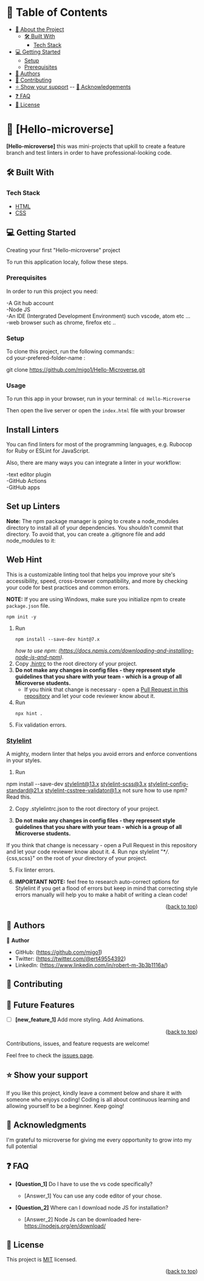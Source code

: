 <a name="readme-top"></a>

# 📗 Table of Contents

- [📖 About the Project](#Hello-microverse)
  - [🛠 Built With](#built-with)
    - [Tech Stack](#tech-stack)
- [💻 Getting Started](#getting-started)
  - [Setup](#setup)
  - [Prerequisites](#prerequisites)
- [👥 Authors](#authors)
- [🤝 Contributing](#contributing)
- [⭐️ Show your support](#support)
  -- [🙏 Acknowledgements](#acknowledgements)
- [❓ FAQ](#faq)
- [📝 License](#license)

# 📖 [Hello-microverse] <a name="Hello-microverse"></a>

**[Hello-microverse]** this was mini-projects that upkill to create a feature branch and test linters in order to have professional-looking code.

## 🛠 Built With <a name="built-with"></a>

### Tech Stack <a name="tech-stack"></a>

  <ul>
    <li><a href="#">HTML</a></li>
    <li><a href="#">CSS</a></li>
  </ul>
</details

<!-- GETTING STARTED -->

## 💻 Getting Started <a name="getting-started"></a>

Creating your first "Hello-microverse" project

To run this application localy, follow these steps.

### Prerequisites

In order to run this project you need:

-A Git hub account
<br>
-Node JS
<br>
-An IDE (Intergrated Development Environment) such vscode, atom etc ...
<br>
-web browser such as chrome, firefox etc ..

### Setup

To clone this project, run the following commands::<br>
cd your-prefered-folder-name :<br>

git clone https://github.com/migo1/Hello-Microverse.git<br>

### Usage

To run this app in your browser, run in your terminal:
`cd Hello-Microverse`

Then open the live server or open the `index.html` file with your browser
## Install Linters

You can find linters for most of the programming languages, e.g. Rubocop for Ruby or ESLint for JavaScript.

Also, there are many ways you can integrate a linter in your workflow:

-text editor plugin<br>
-GitHub Actions<br>
-GitHub apps<br>

## Set up Linters

**Note:** The npm package manager is going to create a node_modules directory to install all of your dependencies. You shouldn't commit that directory. To avoid that, you can create a .gitignore file and add node_modules to it:


## Web Hint

This is a customizable linting tool that helps you improve your site's accessibility, speed, cross-browser compatibility, and more by checking your code for best practices and common errors.

**NOTE:** If you are using Windows, make sure you initialize npm to create `package.json` file.

```
npm init -y
```

1. Run
   ```
   npm install --save-dev hint@7.x
   ```
   _how to use npm: (https://docs.npmjs.com/downloading-and-installing-node-js-and-npm)._
2. Copy [.hintrc](.hintrc) to the root directory of your project.
3. **Do not make any changes in config files - they represent style guidelines that you share with your team - which is a group of all Microverse students.**
   - If you think that change is necessary - open a [Pull Request in this repository](../README.md#contributing) and let your code reviewer know about it.
4. Run
   ```
   npx hint .
   ```
5. Fix validation errors.

### [Stylelint](https://stylelint.io/)

A mighty, modern linter that helps you avoid errors and enforce conventions in your styles.

1. Run

npm install --save-dev stylelint@13.x stylelint-scss@3.x stylelint-config-standard@21.x stylelint-csstree-validator@1.x
not sure how to use npm? Read this.

2. Copy .stylelintrc.json to the root directory of your project.

3. **Do not make any changes in config files - they represent style guidelines that you share with your team - which is a group of all Microverse students.**

If you think that change is necessary - open a Pull Request in this repository and let your code reviewer know about it. 4. Run npx stylelint "\*_/_.{css,scss}" on the root of your directory of your project.

5. Fix linter errors.

6. **IMPORTANT NOTE:** feel free to research auto-correct options for Stylelint if you get a flood of errors but keep in mind that correcting style errors manually will help you to make a habit of writing a clean code!

<p align="right">(<a href="#readme-top">back to top</a>)</p>

## 👥 Authors <a name="authors"></a>

👤 **Author**

- GitHub: (https://github.com/migo1)
- Twitter: (https://twitter.com/@ert49554392)
- LinkedIn: (https://www.linkedin.com/in/robert-m-3b3b1116a/)

## 🤝 Contributing <a name="contributing"></a>

<!-- FUTURE FEATURES -->

## 🔭 Future Features <a name="future-features"></a>


- [ ] **[new_feature_1]**
      Add more styling.
      Add Animations.

<p align="right">(<a href="#readme-top">back to top</a>)</p>

<!-- CONTRIBUTING -->

Contributions, issues, and feature requests are welcome!

Feel free to check the [issues page](../../issues/).

## ⭐️ Show your support <a name="support"></a>

If you like this project, kindly leave a comment below and share it with someone who enjoys coding! Coding is all about continuous learning and allowing yourself to be a beginner. Keep going!

<!-- ACKNOWLEDGEMENTS -->

## 🙏 Acknowledgments <a name="Microverse Inc."></a>

I'm grateful to microverse for giving me every opportunity to grow into my full potential

<!-- FAQ (optional) -->

## ❓ FAQ <a name="faq"></a>

- **[Question_1]**
  Do I have to use the vs code specifically?

  - [Answer_1]
    You can use any code editor of your chose.

- **[Question_2]**
  Where can I download node JS for installation?

  - [Answer_2]
  Node Js can be downloaded here- https://nodejs.org/en/download/
  <!-- LICENSE -->

## 📝 License <a name="license"></a>

This project is [MIT](https://choosealicense.com/licenses/mit/) licensed.

<p align="right">(<a href="#readme-top">back to top</a>)</p>